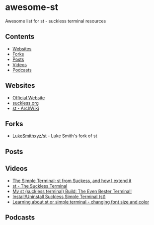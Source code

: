 # awesome-st
Awesome list for st - suckless terminal resources

## Contents

- [Websites](#websites)
- [Forks](#forks)
- [Posts](#posts)
- [Videos](#videos)
- [Podcasts](#podcasts)

## Websites
- [Official Website](https://st.suckless.org)
- [suckless.org](https://suckless.org)
- [st - ArchWiki](https://wiki.archlinux.org/index.php/st)


## Forks
- [LukeSmithxyz/st](https://github.com/LukeSmitxyz/st) - Luke Smith's fork of st

## Posts


## Videos
- [The Simple Terminal: st from Suckess, and how I extend it](https://youtu.be/uqLcvKYl-Ms)
- [st - The Suckless Terminal](https://youtu.be/s2q89ABrXao)
- [My st (suckless terminal) Build: The Even Bester Terminal!](https://www.youtube.com/watch?v=FJmm7wl4JUI&ab_channel=LukeSmith)
- [Install/Uninstall Suckless Simple Terminal (st)](https://www.youtube.com/watch?v=jcpjpugBNPI&ab_channel=BrodieRobertson)
- [Learning about st or simple terminal - changing font size and color](https://www.youtube.com/watch?v=zLgfEOPQ714&ab_channel=ErikDubois)

## Podcasts
